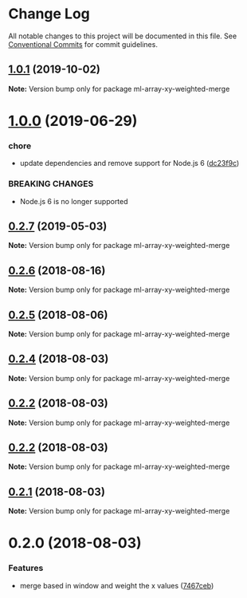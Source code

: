 # Change Log

All notable changes to this project will be documented in this file.
See [Conventional Commits](https://conventionalcommits.org) for commit guidelines.

## [1.0.1](https://github.com/mljs/array-xy/compare/ml-array-xy-weighted-merge@1.0.0...ml-array-xy-weighted-merge@1.0.1) (2019-10-02)

**Note:** Version bump only for package ml-array-xy-weighted-merge





# [1.0.0](https://github.com/mljs/array-xy/compare/ml-array-xy-weighted-merge@0.2.7...ml-array-xy-weighted-merge@1.0.0) (2019-06-29)


### chore

* update dependencies and remove support  for Node.js 6 ([dc23f9c](https://github.com/mljs/array-xy/commit/dc23f9c))


### BREAKING CHANGES

* Node.js 6 is no longer supported





## [0.2.7](https://github.com/mljs/array-xy/compare/ml-array-xy-weighted-merge@0.2.6...ml-array-xy-weighted-merge@0.2.7) (2019-05-03)

**Note:** Version bump only for package ml-array-xy-weighted-merge





<a name="0.2.6"></a>
## [0.2.6](https://github.com/mljs/array-xy/compare/ml-array-xy-weighted-merge@0.2.5...ml-array-xy-weighted-merge@0.2.6) (2018-08-16)




**Note:** Version bump only for package ml-array-xy-weighted-merge

<a name="0.2.5"></a>
## [0.2.5](https://github.com/mljs/array-xy/compare/ml-array-xy-weighted-merge@0.2.4...ml-array-xy-weighted-merge@0.2.5) (2018-08-06)




**Note:** Version bump only for package ml-array-xy-weighted-merge

<a name="0.2.4"></a>
## [0.2.4](https://github.com/mljs/array-xy/compare/ml-array-xy-weighted-merge@0.2.2...ml-array-xy-weighted-merge@0.2.4) (2018-08-03)




**Note:** Version bump only for package ml-array-xy-weighted-merge

<a name="0.2.2"></a>
## [0.2.2](https://github.com/mljs/array-xy/compare/ml-array-xy-weighted-merge@0.2.2...ml-array-xy-weighted-merge@0.2.2) (2018-08-03)




**Note:** Version bump only for package ml-array-xy-weighted-merge

<a name="0.2.2"></a>
## [0.2.2](https://github.com/mljs/array-xy/compare/ml-array-xy-weighted-merge@0.2.1...ml-array-xy-weighted-merge@0.2.2) (2018-08-03)




**Note:** Version bump only for package ml-array-xy-weighted-merge

<a name="0.2.1"></a>
## [0.2.1](https://github.com/mljs/array-xy/compare/ml-array-xy-weighted-merge@0.2.0...ml-array-xy-weighted-merge@0.2.1) (2018-08-03)

**Note:** Version bump only for package ml-array-xy-weighted-merge





<a name="0.2.0"></a>
# 0.2.0 (2018-08-03)


### Features

* merge based in window and weight the x values ([7467ceb](https://github.com/mljs/array-xy/commit/7467ceb))
